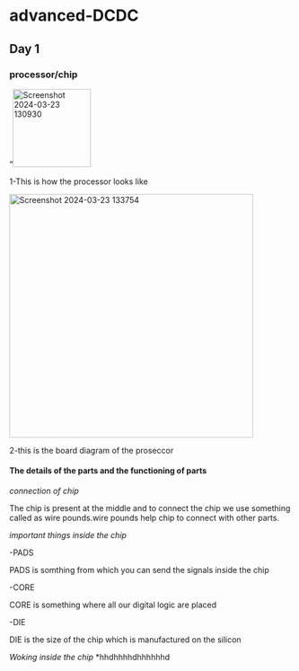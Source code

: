 # advanced-DCDC
## Day 1 
### processor/chip 
“<img width="139" alt="Screenshot 2024-03-23 130930" src="https://github.com/rishabh7823/advanced-DCDC/assets/164547532/7fe8b449-5225-49c2-9f75-27b6a92284fe">


1-This is how the processor looks like


<img width="434" alt="Screenshot 2024-03-23 133754" src="https://github.com/rishabh7823/advanced-DCDC/assets/164547532/fa7375cb-275e-4b8d-b9c8-5c657fe1a509">


2-this is the board diagram of the proseccor
 
#### The details of the parts and the functioning of parts 

_connection of chip_

The chip is present at the middle and to connect the chip we  use something called as wire pounds.wire pounds help chip to connect with other parts. 


_important things inside the chip_ 

-PADS 

PADS is somthing from which you can send the signals inside the chip 

-CORE 

CORE is something where all our digital logic are placed 

-DIE 

DIE is the size of the chip which is manufactured on the silicon 


_Woking inside the chip_
*hhdhhhhdhhhhhhd




